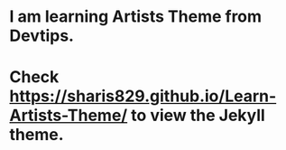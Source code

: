 
# I am learning Artists Theme from Devtips. 
# Check https://sharis829.github.io/Learn-Artists-Theme/ to view the Jekyll theme.
